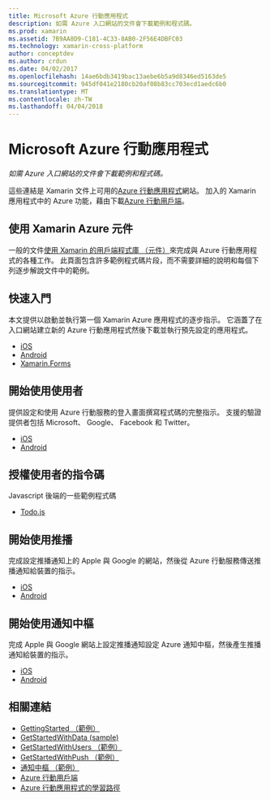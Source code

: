 ```yaml
---
title: Microsoft Azure 行動應用程式
description: 如需 Azure 入口網站的文件會下載範例和程式碼。
ms.prod: xamarin
ms.assetid: 7B9AA8D9-C181-4C33-8AB0-2F56E4DBFC03
ms.technology: xamarin-cross-platform
author: conceptdev
ms.author: crdun
ms.date: 04/02/2017
ms.openlocfilehash: 14ae6bdb3419bac13aebe6b5a9d8346ed5163de5
ms.sourcegitcommit: 945df041e2180cb20af08b83cc703ecd1aedc6b0
ms.translationtype: MT
ms.contentlocale: zh-TW
ms.lasthandoff: 04/04/2018
---
```

# <a name="microsoft-azure-mobile-apps"></a>Microsoft Azure 行動應用程式

_如需 Azure 入口網站的文件會下載範例和程式碼。_

<!--
NOTE TO AUTHORS: this page is referenced from
http://azure.microsoft.com/en-us/develop/mobile/xamarin/
as https://developer.xamarin.com/guides/cross-platform/data-cloud/mobile-services/
A redirect has been put in place to /mobile-apps/ HOWEVER the /Resources/ .ZIP files are still located in /mobile-services/ so that the following permalinks don't break

The ZIPs in /Resources/ are also referenced by inbound links
Getting Started  http://go.microsoft.com/fwlink/p/?LinkId=331359
Get started with data   http://go.microsoft.com/fwlink/p/?LinkId=331302
Get started with push   http://go.microsoft.com/fwlink/p/?LinkId=331303
Get started with authentication http://go.microsoft.com/fwlink/p/?LinkId=331328
Get started with Notification Hubs  http://go.microsoft.com/fwlink/p/?LinkId=331329
Validate and modify data    http://go.microsoft.com/fwlink/p/?LinkId=331330
-->


這些連結是 Xamarin 文件上可用的[Azure 行動應用程式](https://docs.microsoft.com/azure/app-service-mobile/)網站。
加入的 Xamarin 應用程式中的 Azure 功能，藉由下載[Azure 行動用戶端](https://www.nuget.org/packages/Microsoft.Azure.Mobile.Client/)。

## <a name="working-with-the-xamarin-azure-component"></a>使用 Xamarin Azure 元件

一般的文件[使用 Xamarin 的用戶端程式庫 （元件）](https://docs.microsoft.com/azure/app-service-mobile/app-service-mobile-dotnet-how-to-use-client-library)來完成與 Azure 行動應用程式的各種工作。 此頁面包含許多範例程式碼片段，而不需要詳細的說明和每個下列逐步解說文件中的範例。

## <a name="getting-started"></a>快速入門

本文提供以啟動並執行第一個 Xamarin Azure 應用程式的逐步指示。
它涵蓋了在入口網站建立新的 Azure 行動應用程式然後下載並執行預先設定的應用程式。

-  [iOS](https://docs.microsoft.com/azure/app-service-mobile/app-service-mobile-xamarin-ios-get-started/)
-  [Android](https://docs.microsoft.com/azure/app-service-mobile/app-service-mobile-xamarin-android-get-started/)
-  [Xamarin.Forms](https://docs.microsoft.com/azure/app-service-mobile/app-service-mobile-xamarin-forms-get-started)

<!--
## Validate, Modify and Augment Data in Scripts

Demonstrates how to add server-side scripts to Azure Mobile Services data tables to implement server-side validation and other functionality.

-  [iOS](https://azure.microsoft.com/en-us/documentation/articles/mobile-services-dotnet-how-to-use-client-library/#errors)
-  [Android](https://azure.microsoft.com/en-us/documentation/articles/mobile-services-dotnet-how-to-use-client-library/#errors)
-->

<!--
## Add Paging to Data

A quick example of paging large sets of data using Skip() and Take().

-  [iOS](https://azure.microsoft.com/en-us/documentation/articles/mobile-services-dotnet-how-to-use-client-library/#paging)
-  [Android](https://azure.microsoft.com/en-us/documentation/articles/mobile-services-dotnet-how-to-use-client-library/#paging)
-->

## <a name="get-started-with-users"></a>開始使用使用者

提供設定和使用 Azure 行動服務的登入畫面撰寫程式碼的完整指示。 支援的驗證提供者包括 Microsoft、 Google、 Facebook 和 Twitter。

-  [iOS](https://azure.microsoft.com/en-us/documentation/articles/app-service-mobile-xamarin-ios-get-started-users/)
-  [Android](https://azure.microsoft.com/en-us/documentation/articles/app-service-mobile-xamarin-android-get-started-users/)


## <a name="authorize-users-in-scripts"></a>授權使用者的指令碼

Javascript 後端的一些範例程式碼

-  [Todo.js](https://github.com/Azure/azure-mobile-apps-node/blob/master/samples/personal-table/tables/TodoItem.js#L38)


## <a name="get-started-with-push"></a>開始使用推播

完成設定推播通知上的 Apple 與 Google 的網站，然後從 Azure 行動服務傳送推播通知給裝置的指示。

-  [iOS](https://docs.microsoft.com/azure/app-service-mobile/app-service-mobile-xamarin-ios-get-started-push)
-  [Android](https://docs.microsoft.com/azure/app-service-mobile/app-service-mobile-xamarin-android-get-started-push)


## <a name="get-started-with-notification-hubs"></a>開始使用通知中樞

完成 Apple 與 Google 網站上設定推播通知設定 Azure 通知中樞，然後產生推播通知給裝置的指示。

-  [iOS](https://docs.microsoft.com/azure/notification-hubs/xamarin-notification-hubs-ios-push-notification-apns-get-started)
-  [Android](https://docs.microsoft.com/azure/notification-hubs/xamarin-notification-hubs-push-notifications-android-gcm)



## <a name="related-links"></a>相關連結

- [GettingStarted （範例）](https://github.com/xamarin/mobile-samples/tree/master/Azure/GettingStarted)
- [GetStartedWithData (sample)](https://github.com/xamarin/mobile-samples/tree/master/Azure/GetStartedWithData)
- [GetStartedWithUsers （範例）](https://github.com/xamarin/mobile-samples/tree/master/Azure/GetStartedWithUsers)
- [GetStartedWithPush （範例）](https://github.com/xamarin/mobile-samples/tree/master/Azure/GetStartedWithPush)
- [通知中樞 （範例）](https://github.com/xamarin/mobile-samples/tree/master/Azure/NotificationHubs)
- [Azure 行動用戶端](https://www.nuget.org/packages/Microsoft.Azure.Mobile.Client/)
- [Azure 行動應用程式的學習路徑](https://azure.microsoft.com/en-us/documentation/learning-paths/appservice-mobileapps/)

<!--
- [ValidateModifyData (sample)](https://github.com/xamarin/mobile-samples/tree/master/Azure/ValidateModifyData)
-->